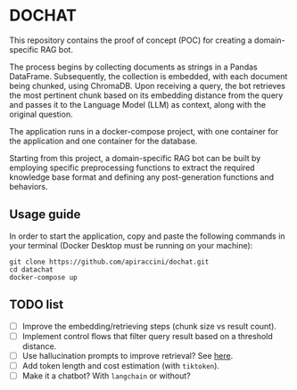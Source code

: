# DOCHAT

This repository contains the proof of concept (POC) for creating a domain-specific RAG bot.

The process begins by collecting documents as strings in a Pandas DataFrame. Subsequently, the collection is embedded, with each document being chunked, using ChromaDB.
Upon receiving a query, the bot retrieves the most pertinent chunk based on its embedding distance from the query and passes it to the Language Model (LLM) as context, along with the original question.

The application runs in a docker-compose project, with one container for the application and one container for the database.

Starting from this project, a domain-specific RAG bot can be built by employing specific preprocessing functions to extract the required knowledge base format and defining any post-generation functions and behaviors.

## Usage guide

In order to start the application, copy and paste the following commands in your terminal (Docker Desktop must be running on your machine):

```
git clone https://github.com/apiraccini/dochat.git
cd datachat
docker-compose up
```

## TODO list

- [ ] Improve the embedding/retrieving steps (chunk size vs result count).
- [ ] Implement control flows that filter query result based on a threshold distance.
- [ ] Use hallucination prompts to improve retrieval? See [here](https://cookbook.openai.com/examples/vector_databases/chroma/hyde-with-chroma-and-openai).
- [ ] Add token length and cost estimation (with `tiktoken`).
- [ ] Make it a chatbot? With `langchain` or without?
